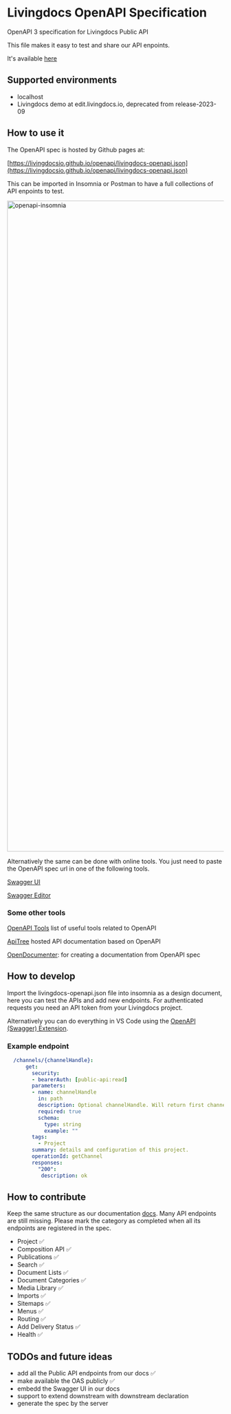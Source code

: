 # Livingdocs OpenAPI Specification
OpenAPI 3 specification for Livingdocs Public API

This file makes it easy to test and share our API enpoints.

It's available [here](/livingdocs-openapi.json)

## Supported environments
- localhost
- Livingdocs demo at edit.livingdocs.io, deprecated from release-2023-09

## How to use it
The OpenAPI spec is hosted by Github pages at: 

[https://livingdocsio.github.io/openapi/livingdocs-openapi.json](https://livingdocsio.github.io/openapi/livingdocs-openapi.json)

This can be imported in Insomnia or Postman to have a full collections of API enpoints to test.

<img width="1512" alt="openapi-insomnia" src="https://user-images.githubusercontent.com/1682803/196886910-760a2ddd-9b46-42c3-9292-71968d80fbaf.png">


Alternatively the same can be done with online tools. You just need to paste the OpenAPI spec url in one of the following tools.

[Swagger UI](https://petstore.swagger.io/)

[Swagger Editor](https://editor.swagger.io/)


### Some other tools

[OpenAPI Tools](https://openapi.tools/) list of useful tools related to OpenAPI

[ApiTree](https://www.apitree.com/) hosted API documentation based on OpenAPI

[OpenDocumenter](https://ouropencode.github.io/OpenDocumenter/):
for creating a documentation from OpenAPI spec

## How to develop
Import the livingdocs-openapi.json file into insomnia as a design document, here you can test the APIs and add new endpoints.
For authenticated requests you need an API token from your Livingdocs project.

Alternatively you can do everything in VS Code using the [OpenAPI (Swagger) Extension](https://marketplace.visualstudio.com/items?itemName=42Crunch.vscode-openapi).

### Example endpoint
```yaml
  /channels/{channelHandle}:
      get:
        security:
        - bearerAuth: [public-api:read]
        parameters:
        - name: channelHandle
          in: path
          description: Optional channelHandle. Will return first channel of a project if none is passed.
          required: true
          schema:
            type: string
            example: ""
        tags:
          - Project
        summary: details and configuration of this project.
        operationId: getChannel
        responses:
          "200":
           description: ok
```
## How to contribute
Keep the same structure as our documentation [docs](https://docs.livingdocs.io/reference-docs/public-api/).
Many API endpoints are still missing. Please mark the category as completed when all its endpoints are registered in the spec.
- Project             ✅
- Composition API     ✅
- Publications        ✅    
- Search              ✅
- Document Lists      ✅
- Document Categories ✅
- Media Library       ✅
- Imports             ✅
- Sitemaps            ✅
- Menus               ✅
- Routing             ✅
- Add Delivery Status ✅
- Health              ✅


## TODOs and future ideas
- add all the Public API endpoints from our docs ✅
- make available the OAS publicly ✅
- embedd the Swagger UI in our docs
- support to extend downstream with downstream declaration
- generate the spec by the server
